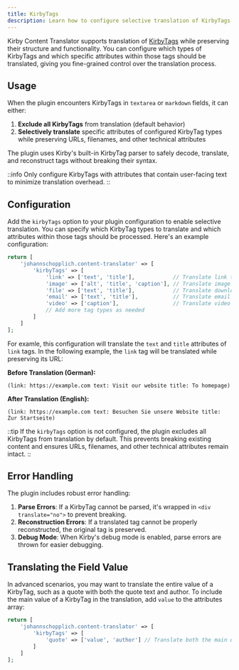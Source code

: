 ```yaml
---
title: KirbyTags
description: Learn how to configure selective translation of KirbyTags attributes in your content.
---
```


Kirby Content Translator supports translation of [KirbyTags](https://getkirby.com/docs/reference/plugins/extensions/kirbytags) while preserving their structure and functionality. You can configure which types of KirbyTags and which specific attributes within those tags should be translated, giving you fine-grained control over the translation process.

## Usage

When the plugin encounters KirbyTags in `textarea` or `markdown` fields, it can either:

1. **Exclude all KirbyTags** from translation (default behavior)
2. **Selectively translate** specific attributes of configured KirbyTag types while preserving URLs, filenames, and other technical attributes

The plugin uses Kirby's built-in KirbyTag parser to safely decode, translate, and reconstruct tags without breaking their syntax.

::info
Only configure KirbyTags with attributes that contain user-facing text to minimize translation overhead.
::

## Configuration

Add the `kirbyTags` option to your plugin configuration to enable selective translation. You can specify which KirbyTag types to translate and which attributes within those tags should be processed. Here's an example configuration:

```php [config.php]
return [
    'johannschopplich.content-translator' => [
        'kirbyTags' => [
            'link' => ['text', 'title'],            // Translate link text and title
            'image' => ['alt', 'title', 'caption'], // Translate image descriptions
            'file' => ['text', 'title'],            // Translate download link text
            'email' => ['text', 'title'],           // Translate email link text
            'video' => ['caption'],                 // Translate video captions
            // Add more tag types as needed
        ]
    ]
];
```

For examle, this configuration will translate the `text` and `title` attributes of `link` tags. In the following example, the `link` tag will be translated while preserving its URL:

**Before Translation (German):**

```
(link: https://example.com text: Visit our website title: To homepage)
```

**After Translation (English):**

```
(link: https://example.com text: Besuchen Sie unsere Website title: Zur Startseite)
```

::tip
If the `kirbyTags` option is not configured, the plugin excludes all KirbyTags from translation by default. This prevents breaking existing content and ensures URLs, filenames, and other technical attributes remain intact.
::

## Error Handling

The plugin includes robust error handling:

1. **Parse Errors**: If a KirbyTag cannot be parsed, it's wrapped in `<div translate="no">` to prevent breaking.
2. **Reconstruction Errors**: If a translated tag cannot be properly reconstructed, the original tag is preserved.
3. **Debug Mode**: When Kirby's debug mode is enabled, parse errors are thrown for easier debugging.

## Translating the Field Value

In advanced scenarios, you may want to translate the entire value of a KirbyTag, such as a quote with both the quote text and author. To include the main value of a KirbyTag in the translation, add `value` to the attributes array:

```php [config.php]
return [
    'johannschopplich.content-translator' => [
        'kirbyTags' => [
            'quote' => ['value', 'author'] // Translate both the main quote and author
        ]
    ]
];
```
